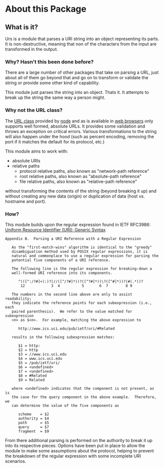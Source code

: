 # About this Package

## What is it?

Urs is a module that parses a URI string into an object representing its
parts. It is non-destructive, meaning that non of the characters from the input
are transformed in the output.

### Why? Hasn't this been done before?

There are a large number of other packages that take on parsing a URL, just
about all of them go beyond that and go on to transform or validate the string
or provide some other kind of capability.

This module just parses the string into an object. Thats it. It attempts to
break up the string the same way a person might. 

### Why not the URL class?

The [URL class]( https://url.spec.whatwg.org/ ) provided by 
[node]( https://nodejs.org/api/url.html ) and as is available in 
[web browsers]( https://developer.mozilla.org/en-US/docs/Web/API/URL ) only
supports well formed, absolute URLs. It provides some validation and throws an
exception on critical errors. Various transformations to the string will also 
happen under the hood (such as percent encoding, removing the port if it
matches the default for its protocol, etc.)

This module aims to work with:

-   absolute URIs
-   relative paths
    -   protocol relative paths, also known as "network-path reference"
    -   root relative paths, also known as "absolute-path reference"
    -   file relative paths, also known as "relative-path reference"

without transforming the contents of the string (beyond breaking it up) and
without creating any new data (origin) or duplication of data (host vs. 
hostname and port).

### How?

This module builds upon the regular expression found in IETF RFC3986:
[Uniform Resource Identifier (URI): Generic Syntax]( https://tools.ietf.org/html/rfc3986 )

```
Appendix B.  Parsing a URI Reference with a Regular Expression

   As the "first-match-wins" algorithm is identical to the "greedy"
   disambiguation method used by POSIX regular expressions, it is
   natural and commonplace to use a regular expression for parsing the
   potential five components of a URI reference.

   The following line is the regular expression for breaking-down a
   well-formed URI reference into its components.

      ^(([^:/?#]+):)?(//([^/?#]*))?([^?#]*)(\?([^#]*))?(#(.*))?
       12            3  4          5       6  7        8 9

   The numbers in the second line above are only to assist readability;
   they indicate the reference points for each subexpression (i.e., each
   paired parenthesis).  We refer to the value matched for subexpression
   <n> as $<n>.  For example, matching the above expression to

      http://www.ics.uci.edu/pub/ietf/uri/#Related

   results in the following subexpression matches:

      $1 = http:
      $2 = http
      $3 = //www.ics.uci.edu
      $4 = www.ics.uci.edu
      $5 = /pub/ietf/uri/
      $6 = <undefined>
      $7 = <undefined>
      $8 = #Related
      $9 = Related

   where <undefined> indicates that the component is not present, as is
   the case for the query component in the above example.  Therefore, we
   can determine the value of the five components as

      scheme    = $2
      authority = $4
      path      = $5
      query     = $7
      fragment  = $9
```

From there additional parsing is performed on the authority to break it up into
its respective pieces. Options have been put in place to allow the module to
make some assumptions about the protocol, helping to prevent the breakdown of
the regular expression with some incomplete URI scenarios.
